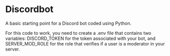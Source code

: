 # Discordbot
A basic starting point for a Discord bot coded using Python.

For this code to work, you need to create a .env file that contains two variables: DISCORD_TOKEN for the token associated with your bot, and SERVER_MOD_ROLE for the role that verifies if a user is a moderator in your server.
